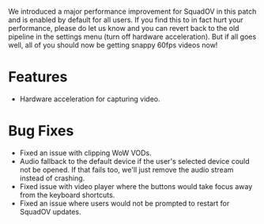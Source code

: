 We introduced a major performance improvement for SquadOV in this patch and is enabled by default for all users.
If you find this to in fact hurt your performance, please do let us know and you can revert back to the old pipeline in the settings menu (turn off hardware acceleration).
But if all goes well, all of you should now be getting snappy 60fps videos now!

# Features
* Hardware acceleration for capturing video.

# Bug Fixes
* Fixed an issue with clipping WoW VODs.
* Audio fallback to the default device if the user's selected device could not be opened. If that fails too, we'll just remove the audio stream instead of crashing.
* Fixed issue with video player where the buttons would take focus away from the keyboard shortcuts.
* Fixed an issue where users would not be prompted to restart for SquadOV updates.